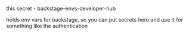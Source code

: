 this secret - 
backstage-envs-developer-hub

holds env vars for backstage, so you can put secrets here and use it for something like the authentication